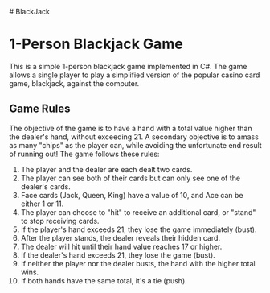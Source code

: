 
﻿# BlackJack

# 1-Person Blackjack Game

This is a simple 1-person blackjack game implemented in C#. The game allows a single player to play a simplified version of the popular casino card game, blackjack, against the computer.

## Game Rules

The objective of the game is to have a hand with a total value higher than the dealer's hand, without exceeding 21. A secondary objective is to amass as many "chips" as the player can, while avoiding the unfortunate end result of running out! The game follows these rules:

1. The player and the dealer are each dealt two cards.
2. The player can see both of their cards but can only see one of the dealer's cards.
3. Face cards (Jack, Queen, King) have a value of 10, and Ace can be either 1 or 11.
4. The player can choose to "hit" to receive an additional card, or "stand" to stop receiving cards.
5. If the player's hand exceeds 21, they lose the game immediately (bust).
6. After the player stands, the dealer reveals their hidden card.
7. The dealer will hit until their hand value reaches 17 or higher.
8. If the dealer's hand exceeds 21, they lose the game (bust).
9. If neither the player nor the dealer busts, the hand with the higher total wins.
10. If both hands have the same total, it's a tie (push).
